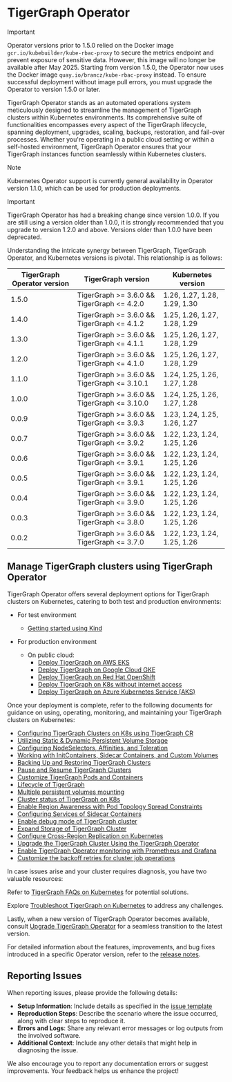 # TigerGraph Operator

> [!IMPORTANT]
> Operator versions prior to 1.5.0 relied on the Docker image `gcr.io/kubebuilder/kube-rbac-proxy` to secure the metrics endpoint and prevent exposure of sensitive data. However, this image will no longer be available after May 2025. Starting from version 1.5.0, the Operator now uses the Docker image `quay.io/brancz/kube-rbac-proxy` instead. To ensure successful deployment without image pull errors, you must upgrade the Operator to version 1.5.0 or later.

TigerGraph Operator stands as an automated operations system meticulously designed to streamline the management of TigerGraph clusters within Kubernetes environments. Its comprehensive suite of functionalities encompasses every aspect of the TigerGraph lifecycle, spanning deployment, upgrades, scaling, backups, restoration, and fail-over processes. Whether you're operating in a public cloud setting or within a self-hosted environment, TigerGraph Operator ensures that your TigerGraph instances function seamlessly within Kubernetes clusters.

> [!NOTE]
> Kubernetes Operator support is currently general availability in Operator version 1.1.0, which can be used for production deployments.

> [!IMPORTANT]
> TigerGraph Operator has had a breaking change since version 1.0.0. If you are still using a version older than 1.0.0, it is strongly recommended that you upgrade to version 1.2.0 and above. Versions older than 1.0.0 have been deprecated.

Understanding the intricate synergy between TigerGraph, TigerGraph Operator, and Kubernetes versions is pivotal. This relationship is as follows:

| TigerGraph Operator version | TigerGraph version  | Kubernetes version |
|----------|----------|----------|
| 1.5.0 | TigerGraph >= 3.6.0 && TigerGraph <= 4.2.0|1.26, 1.27, 1.28, 1.29, 1.30|
| 1.4.0 | TigerGraph >= 3.6.0 && TigerGraph <= 4.1.2|1.25, 1.26, 1.27, 1.28, 1.29|
| 1.3.0 | TigerGraph >= 3.6.0 && TigerGraph <= 4.1.1|1.25, 1.26, 1.27, 1.28, 1.29|
| 1.2.0 | TigerGraph >= 3.6.0 && TigerGraph <= 4.1.0|1.25, 1.26, 1.27, 1.28, 1.29|
| 1.1.0 | TigerGraph >= 3.6.0 && TigerGraph <= 3.10.1|1.24, 1.25, 1.26, 1.27, 1.28|
| 1.0.0 | TigerGraph >= 3.6.0 && TigerGraph <= 3.10.0|1.24, 1.25, 1.26, 1.27, 1.28|
| 0.0.9 | TigerGraph >= 3.6.0 && TigerGraph <= 3.9.3|1.23, 1.24, 1.25, 1.26, 1.27|
| 0.0.7 | TigerGraph >= 3.6.0 && TigerGraph <= 3.9.2|1.22, 1.23, 1.24, 1.25, 1.26|
| 0.0.6 | TigerGraph >= 3.6.0 && TigerGraph <= 3.9.1|1.22, 1.23, 1.24, 1.25, 1.26|
| 0.0.5 | TigerGraph >= 3.6.0 && TigerGraph <= 3.9.1|1.22, 1.23, 1.24, 1.25, 1.26|
| 0.0.4 | TigerGraph >= 3.6.0 && TigerGraph <= 3.9.0|1.22, 1.23, 1.24, 1.25, 1.26|
| 0.0.3 | TigerGraph >= 3.6.0 && TigerGraph <= 3.8.0|1.22, 1.23, 1.24, 1.25, 1.26|
| 0.0.2 | TigerGraph >= 3.6.0 && TigerGraph <= 3.7.0|1.22, 1.23, 1.24, 1.25, 1.26|

## Manage TigerGraph clusters using TigerGraph Operator

TigerGraph Operator offers several deployment options for TigerGraph clusters on Kubernetes, catering to both test and production environments:

- For test environment

  - [Getting started using Kind](docs/02-get-started/get_started.md)

- For production environment

  - On public cloud:
    - [Deploy TigerGraph on AWS EKS](docs/03-deploy/tigergraph-on-eks.md)
    - [Deploy TigerGraph on Google Cloud GKE](docs/03-deploy/tigergraph-on-gke.md)
    - [Deploy TigerGraph on Red Hat OpenShift](docs/03-deploy/tigergraph-on-openshift.md)
    - [Deploy TigerGraph on K8s without internet access](docs/03-deploy/deploy-without-internet.md)
    - [Deploy TigerGraph on Azure Kubernetes Service (AKS)](/03-deploy/tigergraph-on-aks.md)

Once your deployment is complete, refer to the following documents for guidance on using, operating, monitoring, and maintaining your TigerGraph clusters on Kubernetes:

- [Configuring TigerGraph Clusters on K8s using TigerGraph CR](docs/07-reference/configure-tigergraph-cluster-cr-with-yaml-manifests.md)
- [Utilizing Static & Dynamic Persistent Volume Storage](docs/07-reference/static-and-dynamic-persistent-volume-storage.md)
- [Configuring NodeSelectors, Affinities, and Toleration](docs/03-deploy/configure-affinity-by-kubectl-tg.md)
- [Working with InitContainers, Sidecar Containers, and Custom Volumes](docs/03-deploy/use-custom-containers-by-kubectl-tg.md)
- [Backing Up and Restoring TigerGraph Clusters](docs/04-manage/backup-and-restore/README.md)
- [Pause and Resume TigerGraph Clusters](docs/04-manage/pause-and-resume.md)
- [Customize TigerGraph Pods and Containers](docs/03-deploy/customize-tigergraph-pod.md)
- [Lifecycle of TigerGraph](docs/03-deploy/lifecycle-of-tigergraph.md)
- [Multiple persistent volumes mounting](docs/03-deploy/multiple-persistent-volumes-mounting.md)
- [Cluster status of TigerGraph on K8s](docs/07-reference/cluster-status-of-tigergraph.md)
- [Enable Region Awareness with Pod Topology Spread Constraints](docs/03-deploy/region-awareness-with-pod-topology-spread-constraints.md)
- [Configuring Services of Sidecar Containers](docs/03-deploy/configure-services-of-sidecar-containers.md)
- [Enable debug mode of TigerGraph cluster](docs/04-manage/debug-mode.md)
- [Expand Storage of TigerGraph Cluster](docs/04-manage/expand-storage.md)
- [Configure Cross-Region Replication on Kubernetes](docs/03-deploy/configure-crr-on-k8s.md)
- [Upgrade the TigerGraph Cluster Using the TigerGraph Operator](docs/04-manage/tigergraph-upgrade.md)
- [Enable TigerGraph Operator monitoring with Prometheus and Grafana](docs/05-monitor/tigergraph-monitor-with-prometheus-grafana.md)
- [Customize the backoff retries for cluster job operations](docs/04-manage/backoff-retries-for-cluster-job-operations.md)

In case issues arise and your cluster requires diagnosis, you have two valuable resources:

Refer to [TigerGraph FAQs on Kubernetes](docs/06-FAQs/README.md) for potential solutions.

Explore [Troubleshoot TigerGraph on Kubernetes](docs/05-troubleshoot/README.md) to address any challenges.

Lastly, when a new version of TigerGraph Operator becomes available, consult [Upgrade TigerGraph Operator](docs/04-manage/operator-upgrade.md) for a seamless transition to the latest version.

For detailed information about the features, improvements, and bug fixes introduced in a specific Operator version, refer to the [release notes](docs/08-release-notes/README.md).

## Reporting Issues

When reporting issues, please provide the following details:

- **Setup Information**: Include details as specified in the [issue template](../06-FAQs/issue_report_template.md)
- **Reproduction Steps**: Describe the scenario where the issue occurred, along with clear steps to reproduce it.
- **Errors and Logs**: Share any relevant error messages or log outputs from the involved software.
- **Additional Context**: Include any other details that might help in diagnosing the issue.

We also encourage you to report any documentation errors or suggest improvements. Your feedback helps us enhance the project!
